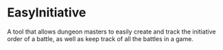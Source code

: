 # EasyInitiative
A tool that allows dungeon masters to easily create and track the initiative order of a battle, as well as keep track of all the battles in a game.
